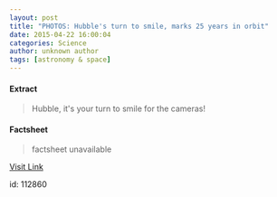```yaml
---
layout: post
title: "PHOTOS: Hubble's turn to smile, marks 25 years in orbit"
date: 2015-04-22 16:00:04
categories: Science
author: unknown author
tags: [astronomy & space]
---
```



#### Extract
>Hubble, it's your turn to smile for the cameras!

#### Factsheet
>factsheet unavailable

[Visit Link](http://phys.org/news348921689.html)

id:  112860
